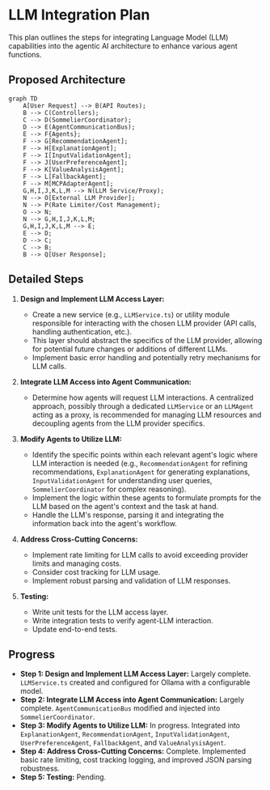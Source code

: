 # LLM Integration Plan

This plan outlines the steps for integrating Language Model (LLM) capabilities into the agentic AI architecture to enhance various agent functions.

## Proposed Architecture

```mermaid
graph TD
    A[User Request] --> B(API Routes);
    B --> C(Controllers);
    C --> D(SommelierCoordinator);
    D --> E(AgentCommunicationBus);
    E --> F{Agents};
    F --> G[RecommendationAgent];
    F --> H[ExplanationAgent];
    F --> I[InputValidationAgent];
    F --> J[UserPreferenceAgent];
    F --> K[ValueAnalysisAgent];
    F --> L[FallbackAgent];
    F --> M[MCPAdapterAgent];
    G,H,I,J,K,L,M --> N(LLM Service/Proxy);
    N --> O[External LLM Provider];
    N --> P(Rate Limiter/Cost Management);
    O --> N;
    N --> G,H,I,J,K,L,M;
    G,H,I,J,K,L,M --> E;
    E --> D;
    D --> C;
    C --> B;
    B --> Q[User Response];
```

## Detailed Steps

1.  **Design and Implement LLM Access Layer:**
    *   Create a new service (e.g., `LLMService.ts`) or utility module responsible for interacting with the chosen LLM provider (API calls, handling authentication, etc.).
    *   This layer should abstract the specifics of the LLM provider, allowing for potential future changes or additions of different LLMs.
    *   Implement basic error handling and potentially retry mechanisms for LLM calls.

2.  **Integrate LLM Access into Agent Communication:**
    *   Determine how agents will request LLM interactions. A centralized approach, possibly through a dedicated `LLMService` or an `LLMAgent` acting as a proxy, is recommended for managing LLM resources and decoupling agents from the LLM provider specifics.

3.  **Modify Agents to Utilize LLM:**
    *   Identify the specific points within each relevant agent's logic where LLM interaction is needed (e.g., `RecommendationAgent` for refining recommendations, `ExplanationAgent` for generating explanations, `InputValidationAgent` for understanding user queries, `SommelierCoordinator` for complex reasoning).
    *   Implement the logic within these agents to formulate prompts for the LLM based on the agent's context and the task at hand.
    *   Handle the LLM's response, parsing it and integrating the information back into the agent's workflow.

4.  **Address Cross-Cutting Concerns:**
    *   Implement rate limiting for LLM calls to avoid exceeding provider limits and managing costs.
    *   Consider cost tracking for LLM usage.
    *   Implement robust parsing and validation of LLM responses.

5.  **Testing:**
    *   Write unit tests for the LLM access layer.
    *   Write integration tests to verify agent-LLM interaction.
    *   Update end-to-end tests.

## Progress

*   **Step 1: Design and Implement LLM Access Layer:** Largely complete. `LLMService.ts` created and configured for Ollama with a configurable model.
*   **Step 2: Integrate LLM Access into Agent Communication:** Largely complete. `AgentCommunicationBus` modified and injected into `SommelierCoordinator`.
*   **Step 3: Modify Agents to Utilize LLM:** In progress. Integrated into `ExplanationAgent`, `RecommendationAgent`, `InputValidationAgent`, `UserPreferenceAgent`, `FallbackAgent`, and `ValueAnalysisAgent`.
*   **Step 4: Address Cross-Cutting Concerns:** Complete. Implemented basic rate limiting, cost tracking logging, and improved JSON parsing robustness.
*   **Step 5: Testing:** Pending.